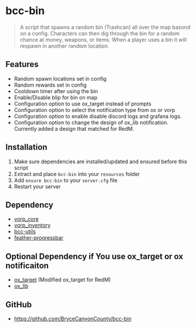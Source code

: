# bcc-bin

> A script that spawns a random bin (Trashcan) all over the map basond on a config. Characters can then dig through the bin for a random chance at money, weapons, or items. When a player uses a bin it will respawn in another random location. 

## Features
- Random spawn locations set in config
- Random rewards set in config
- Cooldown timer after using the bin
- Enable/Disable blip for bin on map
- Configuration option to use ox_target instead of prompts
- Configuration option to select the notification type from ox or vorp
- Configuration option to enable disable discord logs and grafana logs.
- Configuration option to change the design of ox_lib notification. Currently added a design that matched for RedM.

## Installation
1. Make sure dependencies are installed/updated and ensured before this script
2. Extract and place `bcc-bin` into your `resources` folder
3. Add `ensure bcc-bin` to your `server.cfg` file
4. Restart your server

## Dependency
 - [vorp_core](https://github.com/VORPCORE/vorp-core-lua)
 - [vorp_inventory](https://github.com/VORPCORE/vorp_inventory-lua)
 - [bcc-utils](https://github.com/BryceCanyonCounty/bcc-utils)
 - [feather-progressbar](https://github.com/FeatherFramework/feather-progressbar)

## Optional Dependency if You use ox_target or ox notificaiton
 - [ox_target](https://github.com/MrTerabyteLK/ox_target) (Modified ox_target for RedM)
 - [ox_lib](https://github.com/overextended/ox_lib)

## GitHub
- https://github.com/BryceCanyonCounty/bcc-bin
